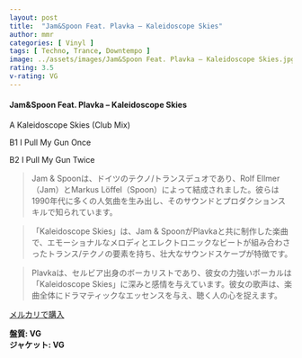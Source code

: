 ```yaml
---
layout: post
title:  "Jam&Spoon Feat. Plavka – Kaleidoscope Skies"
author: mmr
categories: [ Vinyl ]
tags: [ Techno, Trance, Downtempo ]
image: ../assets/images/Jam&Spoon Feat. Plavka – Kaleidoscope Skies.jpg
rating: 3.5
v-rating: VG
---
```


#### Jam&Spoon Feat. Plavka – Kaleidoscope Skies

A  Kaleidoscope Skies (Club Mix)

B1  I Pull My Gun Once

B2  I Pull My Gun Twice

> Jam & Spoonは、ドイツのテクノ/トランスデュオであり、Rolf Ellmer（Jam）とMarkus Löffel（Spoon）によって結成されました。彼らは1990年代に多くの人気曲を生み出し、そのサウンドとプロダクションスキルで知られています。

> 「Kaleidoscope Skies」は、Jam & SpoonがPlavkaと共に制作した楽曲で、エモーショナルなメロディとエレクトロニックなビートが組み合わさったトランス/テクノの要素を持ち、壮大なサウンドスケープが特徴です。

> Plavkaは、セルビア出身のボーカリストであり、彼女の力強いボーカルは「Kaleidoscope Skies」に深みと感情を与えています。彼女の歌声は、楽曲全体にドラマティックなエッセンスを与え、聴く人の心を捉えます。

[メルカリで購入](https://jp.mercari.com/item/m66323929569)


<div class="mt-4 mb-4 d-flex align-items-center">
<strong class="mr-1">盤質: VG</strong>
</div>
<div class="mt-4 mb-4 d-flex align-items-center">
<strong class="mr-1">ジャケット: VG</strong>
</div>